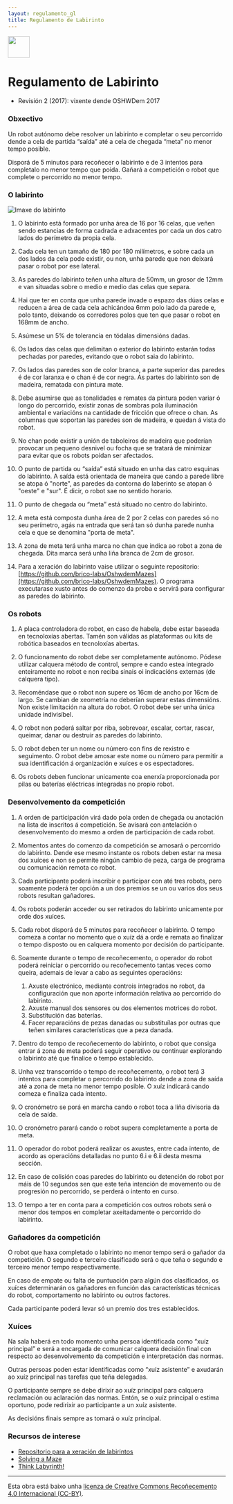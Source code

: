 ```yaml
---
layout: regulamento_gl
title: Regulamento de Labirinto
---
```

[<img src="https://upload.wikimedia.org/wikipedia/commons/3/32/Flag_of_Spain_%28Civil%29.svg" width="50">](labirinto_es)

# Regulamento de Labirinto

  - Revisión 2 (2017): vixente dende OSHWDem 2017

### Obxectivo

Un robot autónomo debe resolver un labirinto e completar o seu percorrido dende a cela de
partida “saída” até a cela de chegada “meta” no menor tempo posible.

Disporá de 5 minutos para recoñecer o labirinto e de 3 intentos para completalo no menor
tempo que poida. Gañará a competición o robot que complete o percorrido no menor tempo.

### O labirinto

![Imaxe do labirinto](img/maze_finish_line.jpg)

1. O labirinto está formado por unha área de 16 por 16 celas, que veñen sendo estancias
de forma cadrada e adxacentes por cada un dos catro lados do perímetro da propia
cela.

2. Cada cela ten un tamaño de 180 por 180 milímetros, e sobre cada un dos lados da cela
pode existir, ou non, unha parede que non deixará pasar o robot por ese lateral.

3. As paredes do labirinto teñen unha altura de 50mm, un grosor de 12mm e van
situadas sobre o medio e medio das celas que separa.

4. Hai que ter en conta que unha parede invade o espazo das dúas celas e reducen a área
de cada cela achicándoa 6mm polo lado da parede e, polo tanto, deixando os
corredores polos que ten que pasar o robot en 168mm de ancho.

5. Asúmese un 5% de tolerancia en tódalas dimensións dadas.

6. Os lados das celas que delimitan o exterior do labirinto estarán todas pechadas por
paredes, evitando que o robot saia do labirinto.

7. Os lados das paredes son de color branca, a parte superior das paredes é de cor
laranxa e o chan é de cor negra. As partes do labirinto son de madeira, rematada con
pintura mate.

8. Debe asumirse que as tonalidades e remates da pintura poden variar ó longo do
percorrido, existir zonas de sombras pola iluminación ambiental e variacións na
cantidade de fricción que ofrece o chan. As columnas que soportan las paredes son de
madeira, e quedan á vista do robot.

9. No chan pode existir a unión de taboleiros de madeira que poderían provocar un
pequeno desnivel ou focha que se tratará de minimizar para evitar que os robots
poidan ser afectados.

10. O punto de partida ou “saída” está situado en unha das catro esquinas do labirinto.
A saída está orientada de maneira que cando a parede libre se atopa ó "norte", as
paredes da contorna do laberinto se atopan ó "oeste" e "sur". É dicir, o robot sae no
sentido horario.

11. O punto de chegada ou “meta” está situado no centro do labirinto.

12. A meta está composta dunha área de 2 por 2 celas con paredes só no seu perímetro,
agás na entrada que será tan só dunha parede nunha cela e que se denomina "porta de
meta".

13. A zona de meta terá unha marca no chan que indica ao robot a zona de chegada. Dita
marca será unha liña branca de 2cm de grosor.

14. Para a xeración do labirinto vaise utilizar o seguinte repositorio:
[https://github.com/brico-labs/OshwdemMazes](https://github.com/brico-labs/OshwdemMazes). O programa executarase xusto antes
do comenzo da proba e servirá para configurar as paredes do labirinto.

### Os robots

1. A placa controladora do robot, en caso de habela, debe estar baseada en tecnoloxías
abertas. Tamén son válidas as plataformas ou kits de robótica baseados en
tecnoloxías abertas.

2. O funcionamento do robot debe ser completamente autónomo. Pódese utilizar
calquera método de control, sempre e cando estea integrado enteiramente no robot e
non reciba sinais oi indicacións externas (de calquera tipo).

3. Recoméndase que o robot non supere os 16cm de ancho por 16cm de largo. Se cambian de xeometría no deberían superar estas dimensións. Non existe limitación na altura do robot. O robot debe ser unha única unidade indivisíbel.

4. O robot non poderá saltar por riba, sobrevoar, escalar, cortar, rascar, queimar, danar ou
destruír as paredes do labirinto.

5. O robot deben ter un nome ou número con fins de rexistro e seguimento. O robot debe
amosar este nome ou número para permitir a sua identificación á organización e
xuíces e os espectadores.

6. Os robots deben funcionar unicamente coa enerxía proporcionada por pilas ou baterías
eléctricas integradas no propio robot.

### Desenvolvemento da competición

1. A orden de participación virá dado pola orden de chegada ou anotación na lista de
inscritos á competición. Se avisará con antelación o desenvolvemento do mesmo a
orden de participación de cada robot.

2. Momentos antes do comenzo da competición se amosará o percorrido do labirinto.
Dende ese mesmo instante os robots deben estar na mesa dos xuíces e non se permite
ningún cambio de peza, carga de programa ou comunicación remota co robot.

3. Cada participante poderá inscribir e participar con até tres robots, pero soamente
poderá ter opción a un dos premios se un ou varios dos seus robots resultan
gañadores.

4. Os robots poderán acceder ou ser retirados do labirinto unicamente por orde dos
xuíces.

5. Cada robot disporá de 5 minutos para recoñecer o labirinto. O tempo comeza a contar
no momento que o xuíz dá a orde e remata ao finalizar o tempo disposto ou en
calquera momento por decisión do participante.

6. Soamente durante o tempo de recoñecemento, o operador do robot poderá reiniciar o
percorrido ou recoñecemento tantas veces como queira, ademais de levar a cabo as
seguintes operacións:

    1. Axuste electrónico, mediante controis integrados no robot, da configuración que non aporte información relativa ao percorrido do labirinto.
    2. Axuste manual dos sensores ou dos elementos motrices do robot.
    3. Substitución das baterías.
    4. Facer reparacións de pezas danadas ou substituílas por outras que teñen similares características que a peza danada.

7. Dentro do tempo de recoñecemento do labirinto, o robot que consiga entrar á zona de
meta poderá seguir operativo ou continuar explorando o labirinto até que finalice o
tempo establecido.

8. Unha vez transcorrido o tempo de recoñecemento, o robot terá 3 intentos para
completar o percorrido do labirinto dende a zona de saída até a zona de meta no
menor tempo posible. O xuíz indicará cando comeza e finaliza cada intento.

9. O cronómetro se porá en marcha cando o robot toca a liña divisoria da cela de saída.

10. O cronómetro parará cando o robot supera completamente a porta de meta.

11. O operador do robot poderá realizar os axustes, entre cada intento, de acordo as
operacións detalladas no punto 6.i e 6.ii desta mesma sección.

12. En caso de colisión coas paredes do labirinto ou detención do robot por máis de 10
segundos sen que este teña intención de movemento ou de progresión no percorrido,
se perderá o intento en curso.

13. O tempo a ter en conta para a competición cos outros robots será o menor dos tempos
en completar axeitadamente o percorrido do labirinto.

### Gañadores da competición

O robot que haxa completado o labirinto no menor tempo será o gañador da competición. O
segundo e terceiro clasificado será o que teña o segundo e terceiro menor tempo
respectivamente.

En caso de empate ou falta de puntuación para algún dos clasificados, os xuíces
determinarán os gañadores en función das características técnicas do robot, comportamento
no labirinto ou outros factores.

Cada participante poderá levar só un premio dos tres establecidos.

### Xuíces

Na sala haberá en todo momento unha persoa identificada como “xuíz principal” e será a
encargada de comunicar calquera decisión final con respecto ao desenvolvemento da
competición e interpretación das normas.

Outras persoas poden estar identificadas como “xuíz asistente” e axudarán ao xuíz principal
nas tarefas que teña delegadas.

O participante sempre se debe dirixir ao xuíz principal para calquera reclamación ou
aclaración das normas. Entón, se o xuíz principal o estima oportuno, pode redirixir ao
participante a un xuíz asistente.

As decisións finais sempre as tomará o xuíz principal.

### Recursos de interese

  * [Repositorio para a xeración de labirintos](https://github.com/brico-labs/OshwdemMazes)
  * [Solving a Maze](https://www.cs.bu.edu/teaching/alg/maze/)
  * [Think Labyrinth!](http://www.astrolog.org/labyrnth.htm)


----

Esta obra está baixo unha [licenza de Creative Commons Recoñecemento 4.0 Internacional (CC-BY)](http://creativecommons.org/licenses/by/4.0/).
